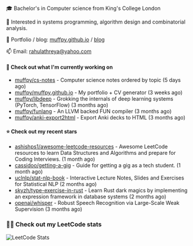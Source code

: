 🎓 Bachelor's in Computer science from King's College London  

🔭 Interested in systems programming, algorithm design and combinatorial analysis.

🤗 Portfolio / blog: [muffpy.github.io](https://muffpy.github.io/) / [blog](https://muffpy.github.io/blog)

📫 Email: [rahulathreya@yahoo.com](mailto:rahulathreya@yahoo.com)

#### 👷 Check out what I'm currently working on

- [muffpy/cs-notes](https://github.com/muffpy/cs-notes) - Computer science notes ordered by topic (5 days ago)
- [muffpy/muffpy.github.io](https://github.com/muffpy/muffpy.github.io) - My portfolio &#43; CV generator (3 weeks ago)
- [muffpy/libdeep](https://github.com/muffpy/libdeep) - Grokking the internals of deep learning systems (PyTorch, TensorFlow) (3 months ago)
- [muffpy/funlang](https://github.com/muffpy/funlang) - An LLVM backed FUN compiler  (3 months ago)
- [muffpy/anki-export2html](https://github.com/muffpy/anki-export2html) - Export Anki decks to HTML (3 months ago)

#### ⭐ Check out my recent stars

- [ashishps1/awesome-leetcode-resources](https://github.com/ashishps1/awesome-leetcode-resources) - Awesome LeetCode resources to learn Data Structures and Algorithms and prepare for Coding Interviews. (1 month ago)
- [cassidoo/getting-a-gig](https://github.com/cassidoo/getting-a-gig) - Guide for getting a gig as a tech student. (1 month ago)
- [uclnlp/stat-nlp-book](https://github.com/uclnlp/stat-nlp-book) - Interactive Lecture Notes, Slides and Exercises for Statistical NLP (2 months ago)
- [skyzh/type-exercise-in-rust](https://github.com/skyzh/type-exercise-in-rust) - Learn Rust dark magics by implementing an expression framework in database systems (2 months ago)
- [openai/whisper](https://github.com/openai/whisper) - Robust Speech Recognition via Large-Scale Weak Supervision (3 months ago)

### 👨‍💻 Check out my LeetCode stats
![LeetCode Stats](https://leetcode.card.workers.dev/lcascension?theme=unicorn&font=baloo&extension=null)
